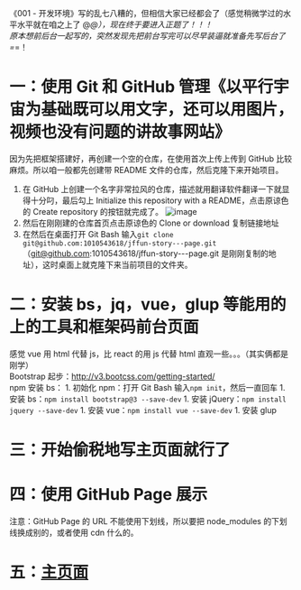 《001 - 开发环境》写的乱七八糟的，但相信大家已经都会了（感觉稍微学过的水平水平就在咱之上了 @_@），现在终于要进入正题了！！！  
原本想前后台一起写的，突然发现先把前台写完可以尽早装逼就准备先写后台了 =_=！

# 一：使用 Git 和 GitHub 管理《以平行宇宙为基础既可以用文字，还可以用图片，视频也没有问题的讲故事网站》

因为先把框架搭建好，再创建一个空的仓库，在使用首次上传上传到 GitHub 比较麻烦。所以咱一般都先创建带 README 文件的仓库，然后克隆下来开始项目。

1.  在 GitHub 上创建一个名字非常拉风的仓库，描述就用翻译软件翻译一下就显得十分叼，最后勾上 Initialize this repository with a README，点击原谅色的 Create repository 的按钮就完成了。
    ![image](http://note.youdao.com/favicon.ico)
2.  然后在刚刚建的仓库首页点击原谅色的 Clone or download 复制链接地址
3.  在然后在桌面打开 Git Bash 输入`git clone git@github.com:1010543618/jffun-story---page.git`（git@github.com:1010543618/jffun-story---page.git 是刚刚复制的地址），这时桌面上就克隆下来当前项目的文件夹。

# 二：安装 bs，jq，vue，glup 等能用的上的工具和框架码前台页面

感觉 vue 用 html 代替 js，比 react 的用 js 代替 html 直观一些。。。（其实俩都是刚学）  
Bootstrap 起步：<http://v3.bootcss.com/getting-started/>  
npm 安装 bs：
1\. 初始化 npm：打开 Git Bash 输入`npm init`，然后一直回车
1\. 安装 bs：`npm install bootstrap@3 --save-dev`
1\. 安装 jQuery：`npm install jquery --save-dev`
1\. 安装 vue：`npm install vue --save-dev`
1\. 安装 glup

# 三：开始偷税地写主页面就行了

# 四：使用 GitHub Page 展示

注意：GitHub Page 的 URL 不能使用下划线，所以要把 node_modules 的下划线换成别的，或者使用 cdn 什么的。

# 五：[主页面](https://1010543618.github.io/jffun-story---page/)
